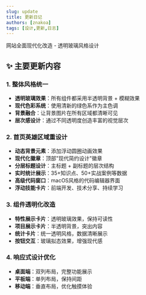 ```yaml
---
slug: update
title: 更新日记
authors: [znakoa]
tags: [设计,更新,日志]
---
```


网站全面现代化改造 - 透明玻璃风格设计 

<!--truncate-->

## ✨ 主要更新内容

### 1. 整体风格统一
- **透明玻璃效果**：所有组件都采用半透明背景 + 模糊效果
- **现代色彩系统**：使用清新的绿色系作为主色调
- **背景融合**：让背景图片在所有区域都清晰可见
- **层次感设计**：通过不同透明度创造丰富的视觉层次

### 2. 首页英雄区域重设计
- **动态背景元素**：添加浮动圆圈动画效果
- **现代化徽章**：顶部"现代简约设计"徽章
- **分层标题设计**：主标题 + 副标题的层次结构
- **实时统计展示**：35+知识点、50+实战案例等数据
- **高级代码窗口**：macOS风格的代码编辑器界面
- **浮动技能卡片**：前端开发、技术分享、持续学习

### 3. 组件透明化改造
- **特性展示卡片**：透明玻璃效果，保持可读性
- **项目展示卡片**：半透明背景，突出内容
- **统计卡片**：统一透明风格，数据清晰展示
- **按钮交互**：玻璃拟态效果，增强现代感

### 4. 响应式设计优化
- **桌面端**：双列布局，完整功能展示
- **平板端**：单列布局，保持间距
- **移动端**：垂直布局，优化触摸体验
